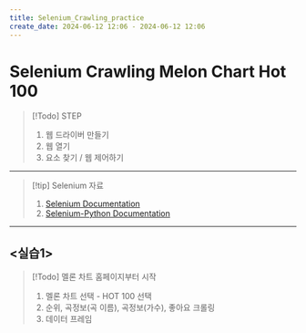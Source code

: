 ```yaml
---
title: Selenium_Crawling_practice
create_date: 2024-06-12 12:06 - 2024-06-12 12:06
---
```

# Selenium Crawling Melon Chart Hot 100

>[!Todo] STEP
>1. 웹 드라이버 만들기
>2. 웹 열기
>3. 요소 찾기 / 웹 제어하기

---

>[!tip] Selenium 자료
>1. [Selenium Documentation](https://www.selenium.dev/documentation/)
>2. [Selenium-Python Documentation](https://selenium-python.readthedocs.io/index.html)

---
## <실습1>

>[!Todo] 멜론 차트 홈페이지부터 시작
>1. 멜론 차트 선택 - HOT 100 선택
>2. 순위, 곡정보(곡 이름), 곡정보(가수), 좋아요 크롤링
>3. 데이터 프레임
